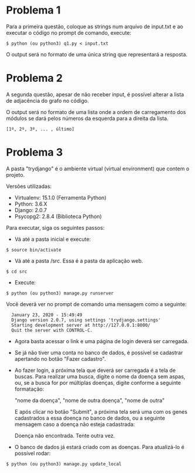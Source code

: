 # Problema 1

Para a primeira questão, coloque as strings num arquivo de input.txt e ao executar o código no prompt de comando, execute:

    $ python (ou python3) q1.py < input.txt

O output será no formato de uma única string que representará a resposta.

# Problema 2
A segunda questão, apesar de não receber input, é possível alterar a lista de adjacência do grafo no código.

O output será no formato de uma lista onde a ordem de carregamento dos módulos se dará pelos números da esquerda para a direita da lista.

    [1º, 2º, 3º, ... , último]

# Problema 3
A pasta "trydjango" é o ambiente virtual (virtual environment) que contem o projeto.

Versões utilizadas:

- Virtualenv: 15.1.0 (Ferramenta Python)
- Python: 3.6.X
- Django: 2.0.7
- Psycopg2: 2.8.4 (Biblioteca Python)

Para executar, siga os seguintes passos:
- Vá até a pasta inicial e execute:
```
$ source bin/activate
```
- Vá até a pasta /src. Essa é a pasta da aplicação web.
```
$ cd src
```
- Execute:
```
$ python (ou python3) manage.py runserver
```
  Você deverá ver no prompt de comando uma mensagem como a seguinte:
  ```
    January 23, 2020 - 15:49:49
    Django version 2.0.7, using settings 'trydjango.settings'
    Starting development server at http://127.0.0.1:8000/
    Quit the server with CONTROL-C.
```
- Agora basta acessar o link e uma página de login deverá ser carregada.
- Se já não tiver uma conta no banco de dados, é possível se cadastrar apertando no botão "Fazer cadastro".
- Ao fazer login, a próxima tela que deverá ser carregada é a tela de buscas. Para realizar uma busca, digite o nome da doença sem
aspas, ou, se a busca for por múltiplas doenças, digite conforme a seguinte formatação:

    "nome da doença", "nome de outra doença", "nome de outra"

  E após clicar no botão "Submit", a próxima tela será uma com os genes cadastrados a essa doença no banco de dados, ou a seguinte mensagem caso a doença não esteja cadastrada:
  
  Doença não encontrada. Tente outra vez.
- O banco de dados já estará criado com as doenças. Para atualizá-lo é possível rodar:
```
$ python (ou python3) manage.py update_local
```
